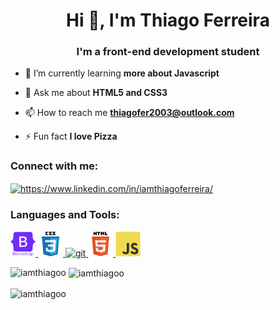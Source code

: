 <h1 align="center">Hi 👋, I'm Thiago Ferreira</h1>
<h3 align="center">I'm a front-end development student</h3>

- 🌱 I’m currently learning **more about Javascript**

- 💬 Ask me about **HTML5 and CSS3**

- 📫 How to reach me **thiagofer2003@outlook.com**

- ⚡ Fun fact **I love Pizza**

<h3 align="left">Connect with me:</h3>
<p align="left">
<a href="https://linkedin.com/in/https://www.linkedin.com/in/iamthiagoferreira/" target="blank"><img align="center" src="https://cdn.jsdelivr.net/npm/simple-icons@3.0.1/icons/linkedin.svg" alt="https://www.linkedin.com/in/iamthiagoferreira/" height="30" width="40" /></a>
</p>

<h3 align="left">Languages and Tools:</h3>
<p align="left"> <a href="https://getbootstrap.com" target="_blank"> <img src="https://raw.githubusercontent.com/devicons/devicon/master/icons/bootstrap/bootstrap-plain-wordmark.svg" alt="bootstrap" width="40" height="40"/> </a> <a href="https://www.w3schools.com/css/" target="_blank"> <img src="https://raw.githubusercontent.com/devicons/devicon/master/icons/css3/css3-original-wordmark.svg" alt="css3" width="40" height="40"/> </a> <a href="https://git-scm.com/" target="_blank"> <img src="https://www.vectorlogo.zone/logos/git-scm/git-scm-icon.svg" alt="git" width="40" height="40"/> </a> <a href="https://www.w3.org/html/" target="_blank"> <img src="https://raw.githubusercontent.com/devicons/devicon/master/icons/html5/html5-original-wordmark.svg" alt="html5" width="40" height="40"/> </a> <a href="https://developer.mozilla.org/en-US/docs/Web/JavaScript" target="_blank"> <img src="https://raw.githubusercontent.com/devicons/devicon/master/icons/javascript/javascript-original.svg" alt="javascript" width="40" height="40"/> </a> </p>

<p><img align="left" src="https://github-readme-stats.vercel.app/api/top-langs?username=iamthiagoo&show_icons=true&locale=en&layout=compact" alt="iamthiagoo" /></p>

<p>&nbsp;<img align="center" src="https://github-readme-stats.vercel.app/api?username=iamthiagoo&show_icons=true&locale=en" alt="iamthiagoo" /></p>

<p><img align="center" src="https://github-readme-streak-stats.herokuapp.com/?user=iamthiagoo&" alt="iamthiagoo" /></p>
